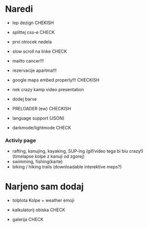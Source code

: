 # Naredi

- lep dezign CHEKISH

- splittej css-e CHECK

- prvi otrocek nedela

- slow scroll na linke CHECK

- mailto cancer!!!

- rezervacije apartma!!!

- google maps embed properly!!! CHECKISH

- nek crazy kamp video presentation

- dodej barve

- PRELOADER (ew) CHECKISH

- language support (JSON)

- darkmode/lightmode CHECK

### Activiy page

- rafting, kanujing, kayaking, SUP-ing (gif/video tega bi biu crazy!) (timelapse kolpe z kanuji od zgorej)
- swimming, fishing(karte)
- biking / hiking trails (downloadable interektive meps?)

# Narjeno sam dodaj

- tolplota Kolpe + weather emoji

- kalkulatorij obiska CHECK

- galerija CHECK
